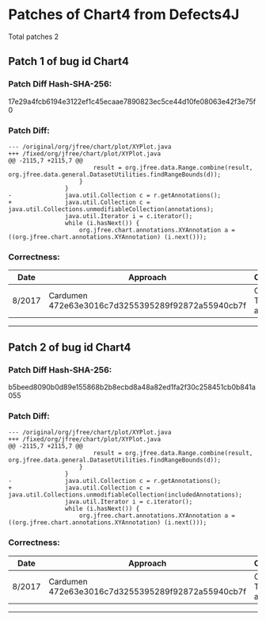 
# Patches of Chart4 from Defects4J 
Total patches 2
## Patch 1 of bug id Chart4
### Patch Diff Hash-SHA-256:

17e29a4fcb6194e3122ef1c45ecaae7890823ec5ce44d10fe08063e42f3e75f0

### Patch Diff:
```
--- /original/org/jfree/chart/plot/XYPlot.java	
+++ /fixed/org/jfree/chart/plot/XYPlot.java	
@@ -2115,7 +2115,7 @@
 						result = org.jfree.data.Range.combine(result, org.jfree.data.general.DatasetUtilities.findRangeBounds(d));
 					}
 				}
-				java.util.Collection c = r.getAnnotations();
+				java.util.Collection c = java.util.Collections.unmodifiableCollection(annotations);
 				java.util.Iterator i = c.iterator();
 				while (i.hasNext()) {
 					org.jfree.chart.annotations.XYAnnotation a = ((org.jfree.chart.annotations.XYAnnotation) (i.next()));
```

### Correctness:
Date|Approach|Correctness
------------ | ------------ | -------------
 8/2017 | Cardumen 472e63e3016c7d3255395289f92872a55940cb7f | Original Test-suite adequate

---
## Patch 2 of bug id Chart4
### Patch Diff Hash-SHA-256:

b5beed8090b0d89e155868b2b8ecbd8a48a82ed1fa2f30c258451cb0b841a055

### Patch Diff:
```
--- /original/org/jfree/chart/plot/XYPlot.java	
+++ /fixed/org/jfree/chart/plot/XYPlot.java	
@@ -2115,7 +2115,7 @@
 						result = org.jfree.data.Range.combine(result, org.jfree.data.general.DatasetUtilities.findRangeBounds(d));
 					}
 				}
-				java.util.Collection c = r.getAnnotations();
+				java.util.Collection c = java.util.Collections.unmodifiableCollection(includedAnnotations);
 				java.util.Iterator i = c.iterator();
 				while (i.hasNext()) {
 					org.jfree.chart.annotations.XYAnnotation a = ((org.jfree.chart.annotations.XYAnnotation) (i.next()));
```

### Correctness:
Date|Approach|Correctness
------------ | ------------ | -------------
 8/2017 | Cardumen 472e63e3016c7d3255395289f92872a55940cb7f | Original Test-suite adequate

---